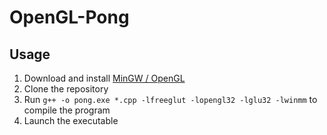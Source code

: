 # OpenGL-Pong

## Usage
1. Download and install [MinGW / OpenGL](https://www.mingw-w64.org/downloads/)
2. Clone the repository
4. Run `g++ -o pong.exe *.cpp -lfreeglut -lopengl32 -lglu32 -lwinmm` to compile the program
5. Launch the executable
